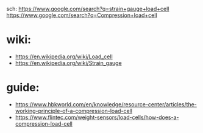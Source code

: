 sch: https://www.google.com/search?q=strain+gauge+load+cell https://www.google.com/search?q=Compression+load+cell

# wiki:
- https://en.wikipedia.org/wiki/Load_cell
- https://en.wikipedia.org/wiki/Strain_gauge

# guide:
- https://www.hbkworld.com/en/knowledge/resource-center/articles/the-working-principle-of-a-compression-load-cell
- https://www.flintec.com/weight-sensors/load-cells/how-does-a-compression-load-cell
